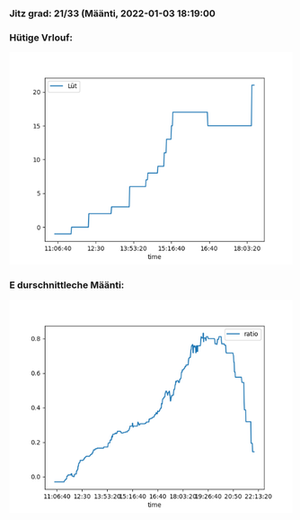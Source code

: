 ### Jitz grad: 21/33 (Määnti, 2022-01-03 18:19:00

### Hütige Vrlouf:
![Graph](Today.png)

### E durschnittleche Määnti:
![Graph](Määnti.png)